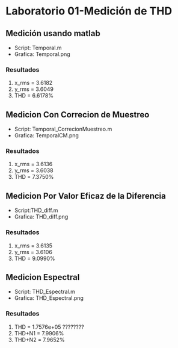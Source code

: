 # Laboratorio 01-Medición de THD
## Medición usando matlab
- Script: Temporal.m
- Grafica: Temporal.png
### Resultados
1. x_rms = 3.6182
2. y_rms = 3.6049
3. THD = 6.6178%
## Medicion Con Correcion de Muestreo
- Script: Temporal_CorrecionMuestreo.m
- Grafica: TemporalCM.png
### Resultados
1. x_rms = 3.6136
2. y_rms = 3.6038
3. THD = 7.3750%
## Medicion Por Valor Eficaz de la Diferencia
- Script:THD_diff.m
- Grafica: THD_diff.png
### Resultados
1. x_rms = 3.6135
2. y_rms = 3.6106
3. THD = 9.0990%
## Medicion Espectral
- Script: THD_Espectral.m
- Grafica: THD_Espectral.png
### Resultados
1. THD = 1.7576e+05  ????????
2. THD+N1 = 7.9906%
3. THD+N2 = 7.9652%
